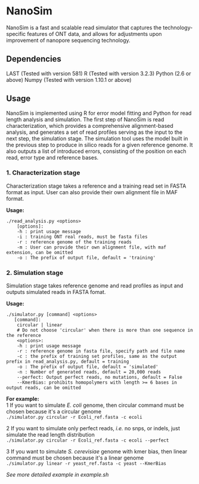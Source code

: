 # NanoSim  
NanoSim is a fast and scalable read simulator that captures the technology-specific features of ONT data, and allows for adjustments upon improvement of nanopore sequencing technology.

## Dependencies
LAST (Tested with version 581)
R (Tested with version 3.2.3)
Python (2.6 or above)
Numpy (Tested with version 1.10.1 or above)

## Usage
NanoSim is implemented using R for error model fitting and Python for read length analysis and simulation. The first step of NanoSim is read characterization, which provides a comprehensive alignment-based analysis, and generates a set of read profiles serving as the input to the next step, the simulation stage. The simulation tool uses the model built in the previous step to produce in silico reads for a given reference genome. It also outputs a list of introduced errors, consisting of the position on each read, error type and reference bases.

### 1. Characterization stage  
Characterization stage takes a reference and a training read set in FASTA format as input. User can also provide their own alignment file in MAF format.  

__Usage:__  
```
./read_analysis.py <options>  
    [options]:  
    -h : print usage message  
    -i : training ONT real reads, must be fasta files  
    -r : reference genome of the training reads  
    -m : User can provide their own alignment file, with maf extension, can be omitted  
    -o : The prefix of output file, default = 'training'  
```

### 2. Simulation stage  
Simulation stage takes reference genome and read profiles as input and outputs simulated reads in FASTA fomat.  

__Usage:__  
```
./simulator.py [command] <options>  
   [command]:  
    circular | linear  
    # Do not choose 'circular' when there is more than one sequence in the reference  
    <options>:  
    -h : print usage message
    -r : reference genome in fasta file, specify path and file name  
    -c : the prefix of training set profiles, same as the output prefix in read_analysis.py, default = training  
    -o : The prefix of output file, default = 'simulated'  
    -n : Number of generated reads, default = 20,000 reads  
    --perfect: Output perfect reads, no mutations, default = False  
    --KmerBias: prohibits homopolymers with length >= 6 bases in output reads, can be omitted  
```
__For example:__  
1 If you want to simulate _E. coli_ genome, then circular command must be chosen because it's a circular genome  
`./simulator.py circular -r Ecoli_ref.fasta -c ecoli`  

2 If you want to simulate only perfect reads, _i.e._ no snps, or indels, just simulate the read length distribution  
`./simulator.py circular -r Ecoli_ref.fasta -c ecoli --perfect` 

3 If you want to simulate _S. cerevisiae_ genome with kmer bias, then linear command must be chosen because it's a linear genome  
`./simulator.py linear -r yeast_ref.fasta -c yeast --KmerBias`  

_See more detailed example in example.sh_  
